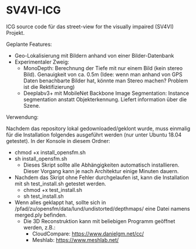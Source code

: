 # SV4VI-ICG

ICG source code für das street-view for the visually impaired (SV4VI) Projekt.

Geplante Features: 

- Geo-Lokalisierung mit Bildern anhand von einer Bilder-Datenbank
- Experimentaler Zweig:
  - MonoDepth: Berechnung der Tiefe mit nur einem Bild (kein stereo Bild). Genauigkeit von ca. 0.5m (Idee: wenn man anhand von GPS Daten benachbarte Bilder hat, könnte man Stereo machen? Problem ist die Rektifizierung)
  - Deeplabv3+ mit MobileNet Backbone Image Segmentation: Instance segmentation anstatt Objekterkennung. Liefert information über die Szene.


Verwendung:

Nachdem das repository lokal gedownloaded/geklont wurde, muss einmalig für die Installation folgendes ausgeführt werden (nur unter Ubuntu 18.04 getestet).
In der Konsole in diesem Ordner:

- chmod +x install_opensfm.sh
- sh install_opensfm.sh 
  - Dieses Skript sollte alle Abhängigkeiten automatisch installieren. Dieser Vorgang kann je nach Architektur einige Minuten dauern.
- Nachdem das Skript ohne Fehler durchgelaufen ist, kann die Installation mit sh test_install.sh getestet werden.
  - chmod +x test_install.sh
  - sh test_install.sh
- Wenn alles geklappt hat, sollte sich in /pfad/zu/opensfm/data/lund/undistorted/depthmaps/ eine Datei namens merged.ply befinden.
  - Die 3D Reconstruktion kann mit beliebigen Programm geöffnet werden, z.B.: 
    - CloudCompare: https://www.danielgm.net/cc/
    - Meshlab: https://www.meshlab.net/
